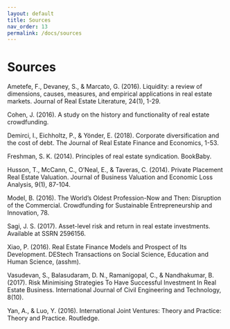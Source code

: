 ```yaml
---
layout: default
title: Sources
nav_order: 13
permalink: /docs/sources
---
```


# Sources

Ametefe, F., Devaney, S., & Marcato, G. (2016). Liquidity: a review of dimensions, causes, measures,
and empirical applications in real estate markets. Journal of Real Estate Literature, 24(1), 1-29.

Cohen, J. (2016). A study on the history and functionality of real estate crowdfunding.

Demirci, I., Eichholtz, P., & Yönder, E. (2018). Corporate diversification and the cost of debt. The
Journal of Real Estate Finance and Economics, 1-53.

Freshman, S. K. (2014). Principles of real estate syndication. BookBaby.

Husson, T., McCann, C., O’Neal, E., & Taveras, C. (2014). Private Placement Real Estate Valuation.
Journal of Business Valuation and Economic Loss Analysis, 9(1), 87-104.

Model, B. (2016). The World’s Oldest Profession-Now and Then: Disruption of the Commercial.
Crowdfunding for Sustainable Entrepreneurship and Innovation, 78.

Sagi, J. S. (2017). Asset-level risk and return in real estate investments. Available at SSRN 2596156.

Xiao, P. (2016). Real Estate Finance Models and Prospect of Its Development. DEStech
Transactions on Social Science, Education and Human Science, (asshm).

Vasudevan, S., Balasudaram, D. N., Ramanigopal, C., & Nandhakumar, B. (2017). Risk Minimising
Strategies To Have Successful Investment In Real Estate Business. International Journal of Civil
Engineering and Technology, 8(10).

Yan, A., & Luo, Y. (2016). International Joint Ventures: Theory and Practice: Theory and Practice.
Routledge.